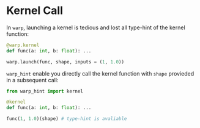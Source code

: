 # Kernel Call

In `warp`, launching a kernel is tedious and lost all type-hint of the kernel function:

```python
@warp.kernel
def func(a: int, b: float): ...

warp.launch(func, shape, inputs = (1, 1.0))
```

`warp_hint` enable you directly call the kernel function with `shape` provieded in a subsequent call:

```python
from warp_hint import kernel 

@kernel
def func(a: int, b: float): ...

func(1, 1.0)(shape) # type-hint is avaliable
```
